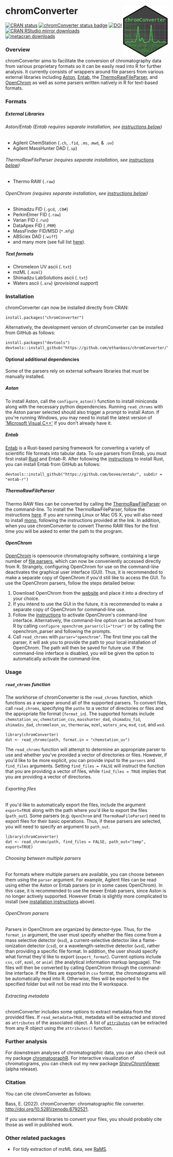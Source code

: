 # chromConverter <a href='https://CRAN.R-project.org/package=chromConverter'><img src='man/figures/logo.png' align="right" height="160" /></a>

<!-- badges: start -->
[![CRAN status](https://www.r-pkg.org/badges/version/chromConverter)](https://cran.r-project.org/package=chromConverter)
[![chromConverter status badge](https://ethanbass.r-universe.dev/badges/chromConverter)](https://ethanbass.r-universe.dev)
[![DOI](https://zenodo.org/badge/DOI/10.5281/zenodo.6944342.svg)](https://doi.org/10.5281/zenodo.6944342)
[![CRAN RStudio mirror downloads](https://cranlogs.r-pkg.org/badges/grand-total/chromConverter?color=blue)](https://r-pkg.org/pkg/chromConverter)
[![metacran downloads](https://cranlogs.r-pkg.org/badges/last-month/chromConverter)](https://cran.r-project.org/package=chromConverter)
<!-- badges: end -->

### Overview

chromConverter aims to facilitate the conversion of chromatography data from various proprietary formats so it can be easily read into R for further analysis. It currently consists of wrappers around file parsers from various external libraries including [Aston](https://github.com/bovee/aston), [Entab](https://github.com/bovee/entab), the [ThermoRawFileParser](https://github.com/compomics/ThermoRawFileParser), and [OpenChrom](https://lablicate.com/platform/openchrom) as well as some parsers written natively in R for text-based formats.

### Formats
##### External Libraries
###### Aston/Entab (*Entab requires separate installation, see [instructions below](README.md#Installation)*)
- Agilent ChemStation (`.ch`, `.fid`, `.ms`, .`mwd`, & `.uv`)
- Agilent MassHunter DAD (`.sp`)  

###### ThermoRawFileParser (*requires separate installation, see [instructions below](README.md#Installation)*)
- Thermo RAW (`.raw`)

###### OpenChrom (*requires separate installation, see [instructions below](README.md#Installation)*)
- Shimadzu FID (`.gcd`, `.C0#`)
- PerkinElmer FID (`.raw`)
- Varian FID (`.run`)
- DataApex FID (`.PRM`)
- MassFinder FID/MSD (`*.mfg`)
- ABSciex DAD (`.wiff`)
- and many more (see full list [here](https://lablicate.com/platform/openchrom)).

##### Text formats
- Chromeleon UV ascii (`.txt`)
- mzML (`.mzml`)
- Shimadzu LabSolutions ascii (`.txt`)
- Waters ascii (`.arw`) (*provisional support*)

### Installation

chromConverter can now be installed directly from CRAN:

```
install.packages("chromConverter")
```

Alternatively, the development version of chromConverter can be installed from GitHub as follows:

```
install.packages("devtools")
devtools::install_github("https://github.com/ethanbass/chromConverter/")
```

#### Optional additional dependencies

Some of the parsers rely on external software libraries that must be manually installed.

##### **Aston**

To install Aston, call the `configure_aston()` function to install miniconda along with the necessary python dependencies. Running `read_chroms` with the Aston parser selected should also trigger a prompt to install Aston. If you're running Windows, you may need to install the latest version of ['Microsoft Visual C++'](https://docs.microsoft.com/en-US/cpp/windows/latest-supported-vc-redist?view=msvc-170) if you don't already have it.

##### **Entab**

[Entab](https://github.com/bovee/entab) is a Rust-based parsing framework for converting a variety of scientific file formats into tabular data. To use parsers from Entab, you must first install [Rust](https://www.rust-lang.org/tools/install) and Entab-R. After following the [instructions](https://www.rust-lang.org/tools/install) to install Rust, you can install Entab from GitHub as follows:

```
devtools::install_github("https://github.com/bovee/entab/", subdir = "entab-r")
```

##### **ThermoRawFileParser**

Thermo RAW files can be converted by calling the [ThermoRawFileParser](https://github.com/compomics/ThermoRawFileParser) on the command-line. To install the ThermoRawFileParser, follow the instructions [here](https://github.com/compomics/ThermoRawFileParser). If you are running Linux or Mac OS X, you will also need to install [mono](https://www.mono-project.com/download/stable/#download-lin), following the instructions provided at the link. In addition, when you use chromConverter to convert Thermo RAW files for the first time you will be asked to enter the path to the program.

##### **OpenChrom**

[OpenChrom](https://lablicate.com/platform/openchrom) is opensource chromatography software, containing a large number of [file parsers](https://lablicate.com/platform/openchrom), which can now be conveniently accessed directly from R. Strangely, configuring OpenChrom for use on the command-line deactivates the graphical user interface (GUI). Thus, it is recommended to make a separate copy of OpenChrom if you'd still like to access the GUI. To use the OpenChrom parsers, follow the steps detailed below: 

1) Download OpenChrom from the [website](https://lablicate.com/platform/openchrom/download) and place it into a directory of your choice.  
2) If you intend to use the GUI in the future, it is recommended to make a separate copy of OpenChrom for command-line use.
3) Follow the [instructions](https://github.com/OpenChrom/openchrom/wiki/CLI) to activate OpenChrom's command-line interface. Alternatively, the command-line option can be activated from R by calling `configure_openchrom_parser(cli="true")` or by calling the openchrom_parser and following the prompts.
4) Call `read_chroms` with `parser="openchrom"`. The first time you call the parser, it will ask you to provide the path to your local installation of OpenChrom. The path will then be saved for future use. If the command-line interface is disabled, you will be given the option to automatically activate the command-line.  

### Usage

##### `read_chroms` function

The workhorse of chromConverter is the `read_chroms` function, which functions as a wrapper around all of the supported parsers. To convert files, call `read_chroms`, specifying the `paths` to a vector of directories or files and the appropriate file format (`format_in`). The supported formats include `chemstation_uv`, `chemstation_csv`, `masshunter_dad`, `shimadzu_fid`, `shimadzu_dad`, `chromeleon_uv`, `thermoraw`, `mzml`, `waters_arw`, `msd`, `csd`, and `wsd`.

```
library(chromConverter)
dat <- read_chroms(path, format.in = "chemstation_uv")
```

The `read_chroms` function will attempt to determine an appropriate parser to use and whether you've provided a vector of directories or files. However, if you'd like to be more explicit, you can provide input to the `parsers` and `find_files` arguments. Setting `find_files = FALSE` will instruct the function that you are providing a vector of files, while `find_files = TRUE` implies that you are providing a vector of directories.

###### Exporting files

If you'd like to automatically export the files, include the argument `export=TRUE` along with the path where you'd like to export the files (`path_out`). Some parsers (e.g. `OpenChrom` and `ThermoRawFileParser`) need to export files for their basic operations. Thus, if these parsers are selected, you will need to specify an argument to `path_out`.

```
library(chromConverter)
dat <- read_chroms(path, find_files = FALSE, path_out="temp", export=TRUE)
```

###### Choosing between multiple parsers

For formats where multiple parsers are available, you can choose between them using the `parser` argument. For example, Agilent files can be read using either the Aston or Entab parsers (or in some cases OpenChrom). In this case, it is recommended to use the newer Entab parsers, since Aston is no longer actively supported. However Entab is slightly more complicated to install (see [installation instructions](README.md#Installation) above).

###### OpenChrom parsers

Parsers in OpenChrom are organized by detector-type. Thus, for the `format_in` argument, the user must specify whether the files come from a mass selective detector (`msd`), a current-selective detector like a flame-ionization detector (`csd`), or a wavelength-selective detector (`wsd`), rather than providing a specific file format. In addition, the user should specify what format they'd like to export (`export_format`). Current options include `csv`, `cdf`, `mzml`, or `animl` (the analytical information markup language). The files will then be converted by calling OpenChrom through the command-line interface. If the files are exported in `csv` format, the chromatograms will be automatically read into R. Otherwise, files will be exported to the specified folder but will not be read into the R workspace.

###### Extracting metadata

chromConverter includes some options to extract metadata from the provided files. If `read_metadata=TRUE`, metadata will be extracted and stored as `attributes` of the associated object. A list of [`attributes`](https://stat.ethz.ch/R-manual/R-devel/library/base/html/attributes.html) can be extracted from any R object using the `attributes()` function.

### Further analysis

For downstream analyses of chromatographic data, you can also check out my package [chromatographR](https://ethanbass.github.io/chromatographR/). For interactive visualization of chromatograms, you can check out my new package [ShinyChromViewer](https://github.com/ethanbass/ShinyChromViewer) (alpha release).

### Citation

You can cite chromConverter as follows:

Bass, E. (2022). chromConverter: chromatographic file converter. http://doi.org/10.5281/zenodo.6792521.

If you use external libraries to convert your files, you should probably cite those as well in published work.

### Other related packages

- For tidy extraction of mzML data, see [RaMS](https://github.com/wkumler/RaMS/).
